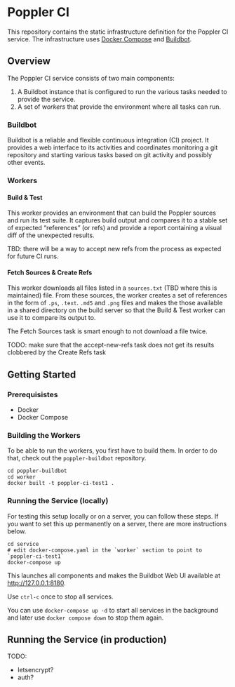 # Poppler CI

This repository contains the static infrastructure definition for the Poppler CI service. The infrastructure uses [Docker Compose]() and [Buildbot](https://buildbot.net).

## Overview

The Poppler CI service consists of two main components:

1. A Buildbot instance that is configured to run the various tasks needed to
   provide the service.
2. A set of _workers_ that provide the environment where all tasks can run.

### Buildbot

Buildbot is a reliable and flexible continuous integration (CI) project. It
provides a web interface to its activities and coordinates monitoring a git
repository and starting various tasks based on git activity and possibly other
events.

### Workers

#### Build & Test

This worker provides an environment that can build the Poppler sources and
run its test suite. It captures build output and compares it to a stable set
of expected “references” (or refs) and provide a report containing a visual
diff of the unexpected results.

TBD: there will be a way to accept new refs from the process as expected for
future CI runs.

#### Fetch Sources & Create Refs

This worker downloads all files listed in a `sources.txt` (TBD where this is maintained) file. From these sources, the worker creates a set of references
in the form of `.ps`, `.text`. `.md5` and `.png` files and makes the those available in a shared directory on the build server so that the Build & Test worker can use it to compare its output to.

The Fetch Sources task is smart enough to not download a file twice.

TODO: make sure that the accept-new-refs task does not get its results clobbered
by the Create Refs task

## Getting Started

### Prerequisistes

- Docker
- Docker Compose

### Building the Workers

To be able to run the workers, you first have to build them. In order to do
that, check out the `poppler-buildbot` repository.

```shell
cd poppler-buildbot
cd worker
docker built -t poppler-ci-test1 .
```
### Running the Service (locally)

For testing this setup locally or on a server, you can follow these steps.
 If you want to set this up permanently on a server, there are more
 instructions below.

```shell
cd service
# edit docker-compose.yaml in the `worker` section to point to `poppler-ci-test1`
docker-compose up
```

This launches all components and makes the Buildbot Web UI available at http://127.0.0.1:8180.

Use `ctrl-c` once to stop all services.

You can use `docker-compose up -d` to start all services in the background and
later use `docker compose down` to stop them again.

## Running the Service (in production)

TODO:
- letsencrypt?
- auth?
